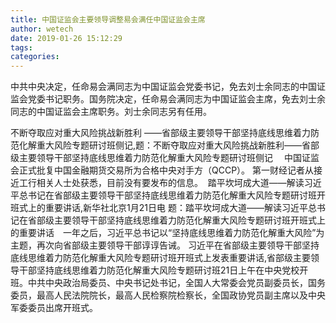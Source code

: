 ```yaml
---
title: 中国证监会主要领导调整易会满任中国证监会主席
author: wetech
date: 2019-01-26 15:12:29
tags: 
categories: 
---
```

 
<!-- more -->
中共中央决定，任命易会满同志为中国证监会党委书记，免去刘士余同志的中国证监会党委书记职务。国务院决定，任命易会满同志为中国证监会主席，免去刘士余同志的中国证监会主席职务。刘士余同志另有任用。
 
 
不断夺取应对重大风险挑战新胜利 ——省部级主要领导干部坚持底线思维着力防范化解重大风险专题研讨班侧记,题：不断夺取应对重大风险挑战新胜利——省部级主要领导干部坚持底线思维着力防范化解重大风险专题研讨班侧记　
中国证监会正式批复中国金融期货交易所为合格中央对手方（QCCP）。
第一财经记者从接近工行相关人士处获悉，目前没有要发布的信息。 
踏平坎坷成大道——解读习近平总书记在省部级主要领导干部坚持底线思维着力防范化解重大风险专题研讨班开班式上的重要讲话,新华社北京1月21日电  题：踏平坎坷成大道——解读习近平总书记在省部级主要领导干部坚持底线思维着力防范化解重大风险专题研讨班开班式上的重要讲话　一年之后，习近平总书记以“坚持底线思维着力防范化解重大风险”为主题，再次向省部级主要领导干部谆谆告诫。
习近平在省部级主要领导干部坚持底线思维着力防范化解重大风险专题研讨班开班式上发表重要讲话,省部级主要领导干部坚持底线思维着力防范化解重大风险专题研讨班21日上午在中央党校开班。中共中央政治局委员、中央书记处书记，全国人大常委会党员副委员长，国务委员，最高人民法院院长，最高人民检察院检察长，全国政协党员副主席以及中央军委委员出席开班式。
